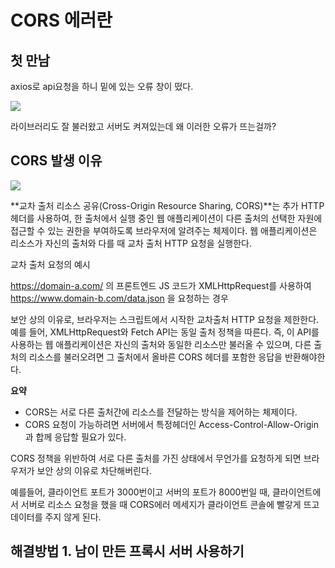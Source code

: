 # CORS 에러란

## 첫 만남

axios로 api요청을 하니 밑에 있는 오류 창이 떴다.

![](https://blog.kakaocdn.net/dn/mt0QR/btq251Jf8UD/epGbjsFvDNPMrMFvvAn70k/img.png)

라이브러리도 잘 불러왔고 서버도 켜져있는데 왜 이러한 오류가 뜨는걸까?

## CORS 발생 이유

![](https://blog.kakaocdn.net/dn/t8IFv/btq26nrRXXh/ADipqPCoL57g8ObPu2taO1/img.png)

**교차 출처 리소스 공유(Cross-Origin Resource Sharing, CORS)**는 추가 HTTP 헤더를 사용하여, 한 출처에서 실행 중인 웹 애플리케이션이 다른 출처의 선택한 자원에 접근할 수 있는 권한을 부여하도록 브라우저에 알려주는 체제이다. 웹 애플리케이션은 리소스가 자신의 출처와 다를 때 교차 출처 HTTP 요청을 실행한다.

교차 출처 요청의 예시

https://domain-a.com/ 의 프론트엔드 JS 코드가 XMLHttpRequest를 사용하여  
https://www.domain-b.com/data.json 을 요청하는 경우

보안 상의 이유로, 브라우저는 스크립트에서 시작한 교차출처 HTTP 요청을 제한한다. 예를 들어, XMLHttpRequest와 Fetch API는 동일 출처 정책을 따른다. 즉, 이 API를 사용하는 웹 애플리케이션은 자신의 출처와 동일한 리소스만 불러올 수 있으며, 다른 출처의 리소스를 불러오려면 그 출처에서 올바른 CORS 헤더를 포함한 응답을 반환해야한다.

**요약**

- CORS는 서로 다른 출처간에 리소스를 전달하는 방식을 제어하는 체제이다.
- CORS 요청이 가능하려면 서버에서 특정헤더인 Access-Control-Allow-Origin과 합께 응답할 필요가 있다.

CORS 정책을 위반하여 서로 다른 출처를 가진 상태에서 무언가를 요청하게 되면 브라우저가 보안 상의 이유로 차단해버린다.

예를들어, 클라이언트 포트가 3000번이고 서버의 포트가 8000번일 때, 클라이언트에서 서버로 리소스 요청을 했을 때 CORS에러 메세지가 클라이언트 콘솔에 빨갛게 뜨고 데이터를 주지 않게 된다.

## 해결방법 1. 남이 만든 프록시 서버 사용하기

```JS


```
